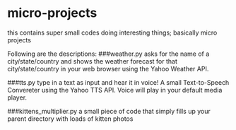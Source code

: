 # micro-projects
this contains super small codes doing interesting things; basically micro projects

Following are the descriptions:
###weather.py
asks for the name of a city/state/country and shows the weather forecast for that city/state/country in your web browser using the Yahoo Weather API.

###tts.py
type in a text as input and hear it in voice! A small Text-to-Speech Convereter using the Yahoo TTS API. Voice will play in your default media player.

###kittens_multiplier.py
a small piece of code that simply fills up your parent directory with loads of kitten photos

